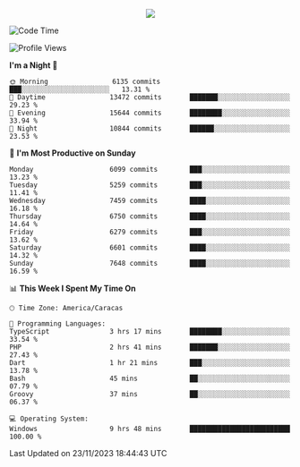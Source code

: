 <p align="center">
  <a href="http://www.github.com/thevacs">
    <img src="https://github-readme-streak-stats.herokuapp.com/?user=thevacs&stroke=ffffff&background=1c1917&ring=0891b2&fire=0891b2&currStreakNum=ffffff&currStreakLabel=0891b2&sideNums=ffffff&sideLabels=ffffff&dates=ffffff&hide_border=true" />
  </a>
</p>

<!--START_SECTION:waka-->
![Code Time](http://img.shields.io/badge/Code%20Time-1%2C871%20hrs%2039%20mins-blue)

![Profile Views](http://img.shields.io/badge/Profile%20Views-27-blue)

**I'm a Night 🦉** 

```text
🌞 Morning                6135 commits        ███░░░░░░░░░░░░░░░░░░░░░░   13.31 % 
🌆 Daytime                13472 commits       ███████░░░░░░░░░░░░░░░░░░   29.23 % 
🌃 Evening                15644 commits       ████████░░░░░░░░░░░░░░░░░   33.94 % 
🌙 Night                  10844 commits       ██████░░░░░░░░░░░░░░░░░░░   23.53 % 
```
📅 **I'm Most Productive on Sunday** 

```text
Monday                   6099 commits        ███░░░░░░░░░░░░░░░░░░░░░░   13.23 % 
Tuesday                  5259 commits        ███░░░░░░░░░░░░░░░░░░░░░░   11.41 % 
Wednesday                7459 commits        ████░░░░░░░░░░░░░░░░░░░░░   16.18 % 
Thursday                 6750 commits        ████░░░░░░░░░░░░░░░░░░░░░   14.64 % 
Friday                   6279 commits        ███░░░░░░░░░░░░░░░░░░░░░░   13.62 % 
Saturday                 6601 commits        ████░░░░░░░░░░░░░░░░░░░░░   14.32 % 
Sunday                   7648 commits        ████░░░░░░░░░░░░░░░░░░░░░   16.59 % 
```


📊 **This Week I Spent My Time On** 

```text
🕑︎ Time Zone: America/Caracas

💬 Programming Languages: 
TypeScript               3 hrs 17 mins       ████████░░░░░░░░░░░░░░░░░   33.54 % 
PHP                      2 hrs 41 mins       ███████░░░░░░░░░░░░░░░░░░   27.43 % 
Dart                     1 hr 21 mins        ███░░░░░░░░░░░░░░░░░░░░░░   13.78 % 
Bash                     45 mins             ██░░░░░░░░░░░░░░░░░░░░░░░   07.79 % 
Groovy                   37 mins             ██░░░░░░░░░░░░░░░░░░░░░░░   06.37 % 

💻 Operating System: 
Windows                  9 hrs 48 mins       █████████████████████████   100.00 % 
```


 Last Updated on 23/11/2023 18:44:43 UTC
<!--END_SECTION:waka-->
